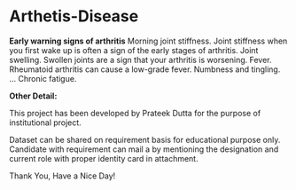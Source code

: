 # Arthetis-Disease

**Early warning signs of arthritis**
Morning joint stiffness. Joint stiffness when you first wake up is often a sign of the early stages of arthritis. 
Joint swelling. Swollen joints are a sign that your arthritis is worsening. 
Fever. Rheumatoid arthritis can cause a low-grade fever. 
Numbness and tingling. ...
Chronic fatigue.

**Other Detail:**

This project has been developed by Prateek Dutta for the purpose of institutional project.

Dataset can be shared on requirement basis for educational purpose only. Candidate with requirement can mail a by mentioning the designation and current role with proper identity card in attachment.

Thank You, Have a Nice Day!
